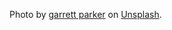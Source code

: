 Photo by [garrett parker](https://unsplash.com/@garrettpsystems?utm_source=unsplash&utm_medium=referral&utm_content=creditCopyText) on [Unsplash](https://unsplash.com/images/nature/mountain?utm_source=unsplash&utm_medium=referral&utm_content=creditCopyText).

